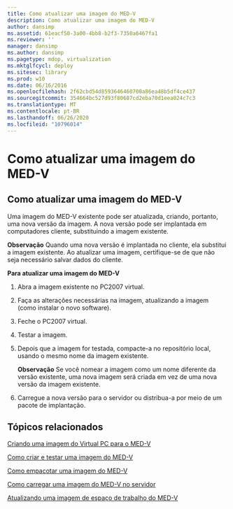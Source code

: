 ```yaml
---
title: Como atualizar uma imagem do MED-V
description: Como atualizar uma imagem do MED-V
author: dansimp
ms.assetid: 61eacf50-3a00-4bb8-b2f3-7350a6467fa1
ms.reviewer: ''
manager: dansimp
ms.author: dansimp
ms.pagetype: mdop, virtualization
ms.mktglfcycl: deploy
ms.sitesec: library
ms.prod: w10
ms.date: 06/16/2016
ms.openlocfilehash: 2f62cbd54d8593646460700a86ea48b5df4ce437
ms.sourcegitcommit: 354664bc527d93f80687cd2eba70d1eea024c7c3
ms.translationtype: MT
ms.contentlocale: pt-BR
ms.lasthandoff: 06/26/2020
ms.locfileid: "10796014"
---
```

# Como atualizar uma imagem do MED-V


## Como atualizar uma imagem do MED-V


Uma imagem do MED-V existente pode ser atualizada, criando, portanto, uma nova versão da imagem. A nova versão pode ser implantada em computadores cliente, substituindo a imagem existente.

**Observação**  Quando uma nova versão é implantada no cliente, ela substitui a imagem existente. Ao atualizar uma imagem, certifique-se de que não seja necessário salvar dados do cliente.

 

**Para atualizar uma imagem do MED-V**

1.  Abra a imagem existente no PC2007 virtual.

2.  Faça as alterações necessárias na imagem, atualizando a imagem (como instalar o novo software).

3.  Feche o PC2007 virtual.

4.  Testar a imagem.

5.  Depois que a imagem for testada, compacte-a no repositório local, usando o mesmo nome da imagem existente.

    **Observação**  Se você nomear a imagem como um nome diferente da versão existente, uma nova imagem será criada em vez de uma nova versão da imagem existente.

     

6.  Carregue a nova versão para o servidor ou distribua-a por meio de um pacote de implantação.

## Tópicos relacionados


[Criando uma imagem do Virtual PC para o MED-V](creating-a-virtual-pc-image-for-med-v.md)

[Como criar e testar uma imagem do MED-V](how-to-create-and-test-a-med-v-image.md)

[Como empacotar uma imagem do MED-V](how-to-pack-a-med-v-image.md)

[Como carregar uma imagem do MED-V no servidor](how-to-upload-a-med-v-image-to-the-server.md)

[Atualizando uma imagem de espaço de trabalho do MED-V](updating-a-med-v-workspace-image.md)

 

 





